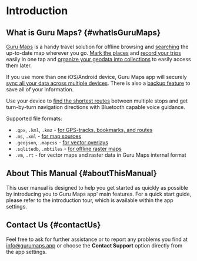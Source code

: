 # Introduction

## What is Guru Maps? {#whatIsGuruMaps}

[Guru Maps](https://gurumaps.app) is a handy travel solution for offline browsing and [searching](02-features.md#search) the up-to-date map wherever you go. [Mark the places](02-features.md#bookmarks) and [record your trips](02-features.md#GPSTracks) easily in one tap and [organize your geodata into collections](02-features.md#collections) to easily access them later.

If you use more than one iOS/Android device, Guru Maps app will securely [sync all your data across multiple devices](04-settings.md#sync). There is also a [backup feature](04-settings.md#dataBackup) to save all of your information.

Use your device to [find the shortest routes](02-features.md#navigation) between multiple stops and get turn-by-turn navigation directions with Bluetooth capable voice guidance.

Supported file formats:

* `.gpx`, `.kml`, `.kmz` - [for GPS-tracks, bookmarks, and routes](02-features.html#importing)
* `.ms`, `.xml` - [for map sources](03-map-sources.html)
* `.geojson`, `.mapcss` - [for vector overlays](03-map-sources.html#geojson_mapcss)
* `.sqlitedb`, `.mbtiles` - [for offline raster maps](03-map-sources.html)
* `.vm`, `.rt` - for vector maps and raster data in Guru Maps internal format

## About This Manual {#aboutThisManual}

This user manual is designed to help you get started as quickly as possible by introducing you to Guru Maps app' main features. For a quick start guide, please refer to the introduction tour, which is available within the app settings.

## Contact Us {#contactUs}

Feel free to ask for further assistance or to report any problems you find at [info@gurumaps.app](mailto:info@gurumaps.app) or choose the **Contact Support** option directly from the app settings.


